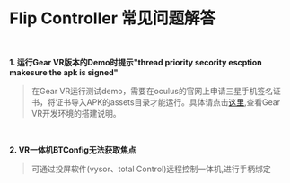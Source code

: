 <h1>Flip Controller 常见问题解答</h1>


&emsp;

**1. 运行Gear VR版本的Demo时提示"thread priority secority escption makesure the apk is signed"**

>  在Gear VR运行测试demo，需要在oculus的官网上申请三星手机签名证书，将证书导入APK的assets目录才能运行。具体请点击[这里](https://docs.unity3d.com/Manual/VRDevices-Oculus.html),查看Gear VR开发环境的搭建说明。

&emsp;

**2. VR一体机BTConfig无法获取焦点**

>  可通过投屏软件(vysor、total Control)远程控制一体机,进行手柄绑定
